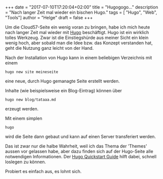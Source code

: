+++
date = "2017-07-10T17:20:04+02:00"
title = "Hugogogo..."
description = "Nach langer Zeit mal wieder ein bischen Hugo."
tags = [ "Hugo", "Web", "Tools"]
author = "Helge"
draft = false
+++

Um die Cloud57-Seite ein wenig voran zu bringen, habe ich mich heute nach langer Zeit mal wieder mit [Hugo](https://www.gohugo.io) beschäftigt. Hugo ist ein wirklich tolles Werkzeug. Zwar ist die Einstiegshürde aus meiner Sicht ein klein wenig hoch, aber sobald man die Idee bzw. das Konzept verstanden hat, geht die Nutzung ganz leicht von der Hand. 



Nach der Installation von Hugo kann in einem beliebigen Verzeichnis mit einem

	hugo new site meineseite

eine neue, durch Hugo gemanagte Seite erstellt werden.



Inhalte (wie beispielsweise ein Blog-Eintrag) können über

	hugo new blog/tataaa.md

erzeugt werden.



Mit einem simplen

	hugo
	
wird die Seite dann gebaut und kann auf einen Server transferiert werden.



Das ist zwar nur die halbe Wahrheit, weil ich das Thema der 'Themes' aussen vor gelassen habe, aber dazu finden sich auf der Hugo-Seite alle notwendigen Informationen. Der [Hugo Quickstart Guide](http://gohugo.io/overview/quickstart) hilft dabei, schnell loslegen zu können.

Probiert es einfach aus, es lohnt sich.
